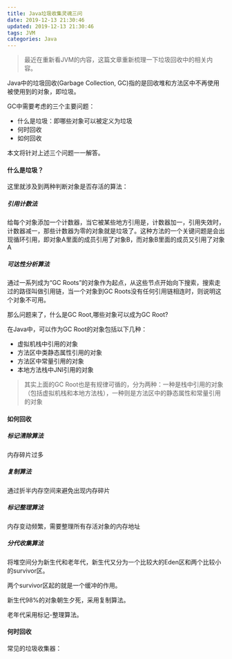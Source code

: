 ```yaml
---
title: Java垃圾收集灵魂三问
date: 2019-12-13 21:30:46
updated: 2019-12-13 21:30:46
tags: JVM
categories: Java
---
```


> 最近在重新看JVM的内容，这篇文章重新梳理一下垃圾回收中的相关内容。

Java中的垃圾回收(Garbage Collection, GC)指的是回收堆和方法区中不再使用被使用到的对象，即垃圾。

GC中需要考虑的三个主要问题：

+ 什么是垃圾：即哪些对象可以被定义为垃圾
+ 何时回收
+ 如何回收

本文将针对上述三个问题一一解答。

#### 什么是垃圾？

这里就涉及到两种判断对象是否存活的算法：

##### 引用计数法

给每个对象添加一个计数器，当它被某些地方引用是，计数器加一，引用失效时，计数器减一，那些计数器为零的对象就是垃圾了。这种方法的一个关键问题是会出现循环引用，即对象A里面的成员引用了对象B，而对象B里面的成员又引用了对象A

##### 可达性分析算法

通过一系列成为“GC Roots”的对象作为起点，从这些节点开始向下搜索，搜索走过的路径叫做引用链，当一个对象到GC Roots没有任何引用链相连时，则说明这个对象不可用。

那么问题来了，什么是GC Root,哪些对象可以成为GC Root?

在Java中，可以作为GC Root的对象包括以下几种：

+ 虚拟机栈中引用的对象
+ 方法区中类静态属性引用的对象
+ 方法区中常量引用的对象
+ 本地方法栈中JNI引用的对象

> 其实上面的GC Root也是有规律可循的，分为两种：一种是栈中引用的对象（包括虚拟机栈和本地方法栈），一种则是方法区中的静态属性和常量引用的对象

#### 如何回收

##### 标记清除算法

内存碎片过多



##### 复制算法

通过折半内存空间来避免出现内存碎片



##### 标记整理算法

内存变动频繁，需要整理所有存活对象的内存地址



##### 分代收集算法

将堆空间分为新生代和老年代，新生代又分为一个比较大的Eden区和两个比较小的survivor区。

两个survivor区起的就是一个缓冲的作用。

新生代98%的对象朝生夕死，采用复制算法。

老年代采用标记-整理算法。



#### 何时回收

常见的垃圾收集器：